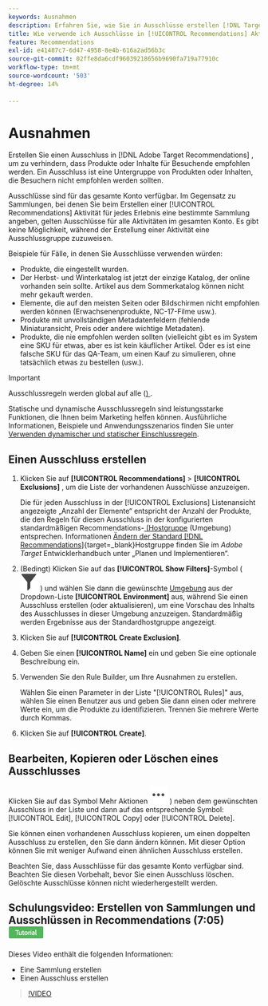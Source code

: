 ```yaml
---
keywords: Ausnahmen
description: Erfahren Sie, wie Sie in Ausschlüsse erstellen [!DNL Target Recommendations]  um zu verhindern, dass Produkte oder Inhalte für Besucher empfohlen werden.
title: Wie verwende ich Ausschlüsse in [!UICONTROL Recommendations] Aktivitäten?
feature: Recommendations
exl-id: e41487c7-6d47-4958-8e4b-616a2ad56b3c
source-git-commit: 02ffe8da6cdf96039218656b9690fa719a77910c
workflow-type: tm+mt
source-wordcount: '503'
ht-degree: 14%

---
```


# Ausnahmen

Erstellen Sie einen Ausschluss in [!DNL Adobe Target Recommendations] , um zu verhindern, dass Produkte oder Inhalte für Besuchende empfohlen werden. Ein Ausschluss ist eine Untergruppe von Produkten oder Inhalten, die Besuchern nicht empfohlen werden sollten.

Ausschlüsse sind für das gesamte Konto verfügbar. Im Gegensatz zu Sammlungen, bei denen Sie beim Erstellen einer [!UICONTROL Recommendations] Aktivität für jedes Erlebnis eine bestimmte Sammlung angeben, gelten Ausschlüsse für alle Aktivitäten im gesamten Konto. Es gibt keine Möglichkeit, während der Erstellung einer Aktivität eine Ausschlussgruppe zuzuweisen.

Beispiele für Fälle, in denen Sie Ausschlüsse verwenden würden:

* Produkte, die eingestellt wurden.
* Der Herbst- und Winterkatalog ist jetzt der einzige Katalog, der online vorhanden sein sollte. Artikel aus dem Sommerkatalog können nicht mehr gekauft werden.
* Elemente, die auf den meisten Seiten oder Bildschirmen nicht empfohlen werden können (Erwachsenenprodukte, NC-17-Filme usw.).
* Produkte mit unvollständigen Metadatenfeldern (fehlende Miniaturansicht, Preis oder andere wichtige Metadaten).
* Produkte, die nie empfohlen werden sollten (vielleicht gibt es im System eine SKU für etwas, aber es ist kein käuflicher Artikel. Oder es ist eine falsche SKU für das QA-Team, um einen Kauf zu simulieren, ohne tatsächlich etwas zu bestellen (usw.).

>[!IMPORTANT]
>
>Ausschlussregeln werden global auf alle ([) ](/help/main/administrating-target/environments.md).
>
>Statische und dynamische Ausschlussregeln sind leistungsstarke Funktionen, die Ihnen beim Marketing helfen können. Ausführliche Informationen, Beispiele und Anwendungsszenarios finden Sie unter [Verwenden dynamischer und statischer Einschlussregeln](/help/main/c-recommendations/c-algorithms/use-dynamic-and-static-inclusion-rules.md#concept_4CB5C0FA705D4E449BD0B37B3D987F9F).

## Einen Ausschluss erstellen

1. Klicken Sie auf **[!UICONTROL Recommendations]** > **[!UICONTROL Exclusions]** , um die Liste der vorhandenen Ausschlüsse anzuzeigen.

   Die für jeden Ausschluss in der [!UICONTROL Exclusions] Listenansicht angezeigte „Anzahl der Elemente“ entspricht der Anzahl der Produkte, die den Regeln für diesen Ausschluss in der konfigurierten standardmäßigen Recommendations-[ (Hostgruppe](/help/main/administrating-target/hosts.md) (Umgebung) entsprechen. Informationen [ Ändern der Standard [!DNL Recommendations]](https://experienceleague.adobe.com/de/docs/target-dev/developer/recommendations){target=_blank}Hostgruppe finden Sie im *Adobe Target* Entwicklerhandbuch unter „Planen und Implementieren“.

1. (Bedingt) Klicken Sie auf das **[!UICONTROL Show Filters]**-Symbol ( ![Filtersymbol anzeigen](/help/main/assets/icons/Filter.svg) ) und wählen Sie dann die gewünschte [Umgebung](/help/main/administrating-target/environments.md) aus der Dropdown-Liste **[!UICONTROL Environment]** aus, während Sie einen Ausschluss erstellen (oder aktualisieren), um eine Vorschau des Inhalts des Ausschlusses in dieser Umgebung anzuzeigen. Standardmäßig werden Ergebnisse aus der Standardhostgruppe angezeigt.

1. Klicken Sie auf **[!UICONTROL Create Exclusion]**.

1. Geben Sie einen **[!UICONTROL Name]** ein und geben Sie eine optionale Beschreibung ein.

1. Verwenden Sie den Rule Builder, um Ihre Ausnahmen zu erstellen.

   Wählen Sie einen Parameter in der Liste &quot;[!UICONTROL Rules]&quot; aus, wählen Sie einen Benutzer aus und geben Sie dann einen oder mehrere Werte ein, um die Produkte zu identifizieren. Trennen Sie mehrere Werte durch Kommas.

1. Klicken Sie auf **[!UICONTROL Create]**.

<!-- ## Create an exclusion using Advanced Search

You can also create exclusions using [!UICONTROL Advanced Search] on the [Catalog Search](/help/main/c-recommendations/c-products/catalog-search.md#save-as) page ( [!UICONTROL Recommendations] > [!UICONTROL Catalog Search] > [!UICONTROL Advanced Search]). 

![Save as dialog](/help/main/c-recommendations/c-products/assets/save-as.png)

After creating a search using "id > contains," for example, you can then click [!UICONTROL Save As] > [!UICONTROL Exclusion].

>[!IMPORTANT]
>
>The [!UICONTROL Advanced Search] functionality is case-insensitive; however, products returned at the time of delivery are based on case-sensitive search. This mismatch might lead to confusion. Ensure that you consider case-sensitivity when you create exclusions based on results using the Advanced Search functionality. For example, if you perform a search for "Holiday," that initial search lists results containing "Holiday" and "holiday." If you then create an exclusion with the intent to exclude products containing "holiday," only products containing "holiday" are excluded. Products containing "Holiday" are not excluded. -->

## Bearbeiten, Kopieren oder Löschen eines Ausschlusses

Klicken Sie auf das Symbol Mehr Aktionen ![Symbol Mehr Aktionen](/help/main/assets/icons/MoreSmallList.svg) ) neben dem gewünschten Ausschluss in der Liste und dann auf das entsprechende Symbol: [!UICONTROL Edit], [!UICONTROL Copy] oder [!UICONTROL Delete].

Sie können einen vorhandenen Ausschluss kopieren, um einen doppelten Ausschluss zu erstellen, den Sie dann ändern können. Mit dieser Option können Sie mit weniger Aufwand einen ähnlichen Ausschluss erstellen.

Beachten Sie, dass Ausschlüsse für das gesamte Konto verfügbar sind. Beachten Sie diesen Vorbehalt, bevor Sie einen Ausschluss löschen. Gelöschte Ausschlüsse können nicht wiederhergestellt werden.

## Schulungsvideo: Erstellen von Sammlungen und Ausschlüssen in Recommendations (7:05) ![Tutorial-Badge](/help/main/assets/tutorial.png)

Dieses Video enthält die folgenden Informationen:

* Eine Sammlung erstellen
* Einen Ausschluss erstellen

>[!VIDEO](https://video.tv.adobe.com/v/35308?captions=ger)
